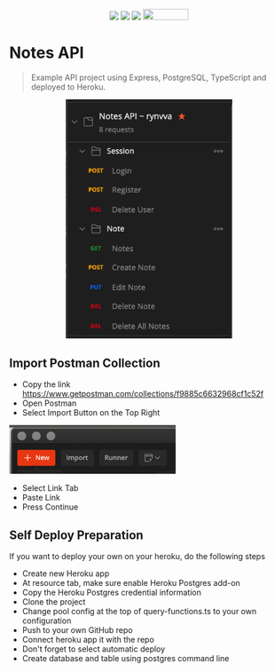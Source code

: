 <p align="center">
  <img src="https://img.shields.io/badge/typescript%20-%23007ACC.svg?&style=for-the-badge&logo=typescript&logoColor=white"/>
  <img src="https://img.shields.io/badge/postgres-%23316192.svg?&style=for-the-badge&logo=postgresql&logoColor=white"/>
  <img src="https://badgen.net/badge/Open%20Source%20%3F/Yes%21/blue?icon=github" height="18.5"/>
  <img src="https://visitor-badge.laobi.icu/badge?page_id=crocodication.notes-api-live" width="82" height="20"/>
</p>

# Notes API

> Example API project using Express, PostgreSQL, TypeScript and deployed to Heroku.

<p align="center">
  <img src="./screenshots/0.png" alt="Postman Preview" width="300"/>
</p>

## Import Postman Collection

- Copy the link https://www.getpostman.com/collections/f9885c6632968cf1c52f
- Open Postman
- Select Import Button on the Top Right

<img src="./screenshots/1.png" alt="Postman Preview" width="300"/>

- Select Link Tab
- Paste Link
- Press Continue

## Self Deploy Preparation

If you want to deploy your own on your heroku, do the following steps

- Create new Heroku app
- At resource tab, make sure enable Heroku Postgres add-on
- Copy the Heroku Postgres credential information
- Clone the project
- Change pool config at the top of query-functions.ts to your own configuration
- Push to your own GitHub repo
- Connect heroku app it with the repo
- Don't forget to select automatic deploy
- Create database and table using postgres command line